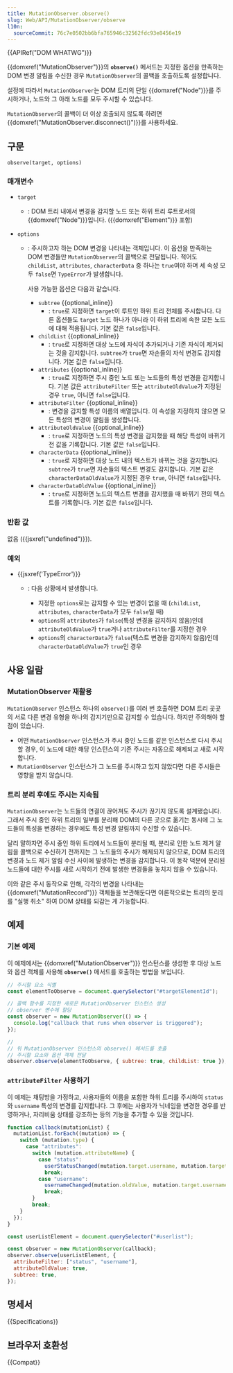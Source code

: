 ```yaml
---
title: MutationObserver.observe()
slug: Web/API/MutationObserver/observe
l10n:
  sourceCommit: 76c7e0502bb6bfa765946c32562fdc93e8456e19
---
```


{{APIRef("DOM WHATWG")}}

{{domxref("MutationObserver")}}의 **`observe()`** 메서드는 지정한 옵션을 만족하는 DOM 변경 알림을 수신한 경우 `MutationObserver`의 콜백을 호출하도록 설정합니다.

설정에 따라서 `MutationObserver`는 DOM 트리의 단일 {{domxref("Node")}}를 주시하거나, 노드와 그 아래 노드를 모두 주시할 수 있습니다.

`MutationObserver`의 콜백이 더 이상 호출되지 않도록 하려면 {{domxref("MutationObserver.disconnect()")}}를 사용하세요.

## 구문

```js-nolint
observe(target, options)
```

### 매개변수

- `target`
  - : DOM 트리 내에서 변경을 감지할 노드 또는 하위 트리 루트로서의 {{domxref("Node")}}입니다. ({{domxref("Element")}} 포함)
- `options`

  - : 주시하고자 하는 DOM 변경을 나타내는 객체입니다. 이 옵션을 만족하는 DOM 변경들만 `MutationObserver`의 콜백으로 전달됩니다.
    적어도 `childList`, `attributes`, `characterData` 중 하나는 `true`여야 하며 세 속성 모두 `false`면 `TypeError`가 발생합니다.

    사용 가능한 옵션은 다음과 같습니다.

    - `subtree` {{optional_inline}}
      - : `true`로 지정하면 `target`이 루트인 하위 트리 전체를 주시합니다. 다른 옵션들도 `target` 노드 하나가 아니라 이 하위 트리에 속한 모든 노드에 대해 적용됩니다. 기본 값은 `false`입니다.
    - `childList` {{optional_inline}}
      - : `true`로 지정하면 대상 노드에 자식이 추가되거나 기존 자식이 제거되는 것을 감지합니다. `subtree`가 `true`면 자손들의 자식 변경도 감지합니다. 기본 값은 `false`입니다.
    - `attributes` {{optional_inline}}
      - : `true`로 지정하면 주시 중인 노드 또는 노드들의 특성 변경을 감지합니다. 기본 값은 `attributeFilter` 또는 `attributeOldValue`가 지정된 경우 `true`, 아니면 `false`입니다.
    - `attributeFilter` {{optional_inline}}
      - : 변경을 감지할 특성 이름의 배열입니다. 이 속성을 지정하지 않으면 모든 특성의 변경이 알림을 생성합니다.
    - `attributeOldValue` {{optional_inline}}
      - : `true`로 지정하면 노드의 특성 변경을 감지했을 때 해당 특성이 바뀌기 전 값을 기록합니다. 기본 값은 `false`입니다.
    - `characterData` {{optional_inline}}
      - : `true`로 지정하면 대상 노드 내의 텍스트가 바뀌는 것을 감지합니다. `subtree`가 `true`면 자손들의 텍스트 변경도 감지합니다. 기본 값은 `characterDataOldValue`가 지정된 경우 `true`, 아니면 `false`입니다.
    - `characterDataOldValue` {{optional_inline}}
      - : `true`로 지정하면 노드의 텍스트 변경을 감지했을 때 바뀌기 전의 텍스트를 기록합니다. 기본 값은 `false`입니다.

### 반환 값

없음 ({{jsxref("undefined")}}).

### 예외

- {{jsxref('TypeError')}}

  - : 다음 상황에서 발생합니다.

    - 지정한 `options`로는 감지할 수 있는 변경이 없을 때
      (`childList`, `attributes`, `characterData`가 모두 `false`일 때)
    - `options`의 `attributes`가 `false`(특성 변경을 감지하지 않음)인데 `attributeOldValue`가 `true`거나 `attributeFilter`를 지정한 경우
    - `options`의 `characterData`가 `false`(텍스트 변경을 감지하지 않음)인데 `characterDataOldValue`가 `true`인 경우

## 사용 일람

### MutationObserver 재활용

`MutationObserver` 인스턴스 하나의 `observe()`를 여러 번 호출하면 DOM 트리 곳곳의 서로 다른 변경 유형을 하나의 감지기만으로 감지할 수 있습니다. 하지만 주의해야 할 점이 있습니다.

- 어떤 `MutationObserver` 인스턴스가 주시 중인 노드를 같은 인스턴스로 다시 주시할 경우, 이 노드에 대한 해당 인스턴스의 기존 주시는 자동으로 해제되고 새로 시작합니다.
- `MutationObserver` 인스턴스가 그 노드를 주시하고 있지 않았다면 다른 주시들은 영향을 받지 않습니다.

### 트리 분리 후에도 주시는 지속됨

`MutationObserver`는 노드들의 연결이 끊어져도 주시가 끊기지 않도록 설계됐습니다. 그래서 주시 중인 하위 트리의 일부를 분리해 DOM의 다른 곳으로 옮기는 동시에 그 노드들의 특성을 변경하는 경우에도 특성 변경 알림까지 수신할 수 있습니다.

달리 말하자면 주시 중인 하위 트리에서 노드들이 분리될 때, 분리로 인한 노드 제거 알림을 콜백으로 수신하기 전까지는 그 노드들의 주시가 해제되지 않으므로, DOM 트리의 변경과 노드 제거 알림 수신 사이에 발생하는 변경을 감지합니다. 이 동작 덕분에 분리된 노드들에 대한 주시를 새로 시작하기 전에 발생한 변경들을 놓치지 않을 수 있습니다.

이와 같은 주시 동작으로 인해, 각각의 변경을 나타내는 {{domxref("MutationRecord")}} 객체들을 보관해둔다면 이론적으로는 트리의 분리를 "실행 취소" 하여 DOM 상태를 되감는 게 가능합니다.

## 예제

### 기본 예제

이 예제에서는 {{domxref("MutationObserver")}} 인스턴스를 생성한 후 대상 노드와 옵션 객체를 사용해 **`observe()`** 메서드를 호출하는 방법을 보입니다.

```js
// 주시할 요소 식별
const elementToObserve = document.querySelector("#targetElementId");

// 콜백 함수를 지정한 새로운 MutationObserver 인스턴스 생성
// observer 변수에 할당
const observer = new MutationObserver(() => {
  console.log("callback that runs when observer is triggered");
});

// 
// 위 MutationObserver 인스턴스의 observe() 메서드를 호출
// 주시할 요소와 옵션 객체 전달
observer.observe(elementToObserve, { subtree: true, childList: true });
```

### `attributeFilter` 사용하기

이 예제는 채팅방을 가정하고, 사용자들의 이름을 포함한 하위 트리를 주시하여 `status`와 `username` 특성의 변경를 감지합니다. 그 후에는 사용자가 닉네임을 변경한 경우를 반영하거나, 자리비움 상태를 강조하는 등의 기능을 추가할 수 있을 것입니다.

```js
function callback(mutationList) {
  mutationList.forEach((mutation) => {
    switch (mutation.type) {
      case "attributes":
        switch (mutation.attributeName) {
          case "status":
            userStatusChanged(mutation.target.username, mutation.target.status);
            break;
          case "username":
            usernameChanged(mutation.oldValue, mutation.target.username);
            break;
        }
        break;
    }
  });
}

const userListElement = document.querySelector("#userlist");

const observer = new MutationObserver(callback);
observer.observe(userListElement, {
  attributeFilter: ["status", "username"],
  attributeOldValue: true,
  subtree: true,
});
```

## 명세서

{{Specifications}}

## 브라우저 호환성

{{Compat}}
